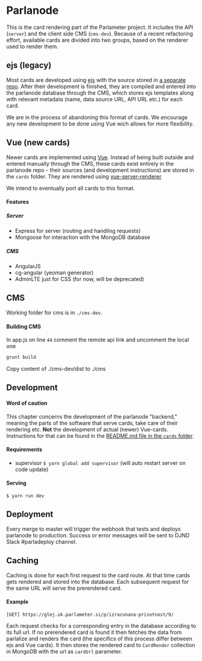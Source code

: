 # Parlanode

This is the card rendering part of the Parlameter project. It includes the API (`server`) and the client side CMS (`cms-dev`). Because of a recent refactoring effort, available cards are divided into two groups, based on the renderer used to render them.

## ejs (legacy)

Most cards are developed using [ejs](http://ejs.co/) with the source stored in [a separate repo](//github.com/muki/parlacards). After their development is finished, they are compiled and entered into the parlanode database through the CMS, which stores ejs templates along with relevant metadata (name, data source URL, API URL etc.) for each card.

We are in the process of abandoning this format of cards. We encourage any new development to be done using Vue wich allows for more flexibility.

## Vue (new cards)

Newer cards are implemented using [Vue](//vuejs.org/). Instead of being built outside and entered manually through the CMS, these cards exist entirely in the parlanode repo - their sources (and development instructions) are stored in the `cards` folder. They are rendered using [vue-server-renderer](https://github.com/vuejs/vue/tree/dev/packages/vue-server-renderer)

We intend to eventually port all cards to this format.

#### Features

##### Server

* Express for server (routing and handling requests)
* Mongoose for interaction with the MongoDB database

##### CMS

* AngularJS
* cg-angular (yeoman generator)
* AdminLTE just for CSS (for now, will be deprecated)

## CMS

Working folder for cms is in ```./cms-dev```.

#### Building CMS

In app.js on line ```44``` comment the remote api link and uncomment the local one

```bash
grunt build
```

Copy content of ./cms-dev/dist to ./cms

## Development

#### Word of caution

This chapter concerns the development of the parlanode "backend," meaning the parts of the software that serve cards, take care of their rendering etc. **Not** the development of actual (newer) Vue-cards. Instructions for that can be found in the [README.md file in the `cards` folder](https://github.com/muki/parlanode/tree/master/cards).

#### Requirements

* supervisor `$ yarn global add supervisor` (will auto restart server on code update)

#### Serving

```
$ yarn run dev
```

## Deployment

Every merge to master will trigger the webhook that tests and deploys parlanode to production. Success or error messages will be sent to DJND Slack #parladeploy channel.

## Caching

Caching is done for each first request to the card route. At that time cards gets rendered and stored into the database. Each subsequent request for the same URL will serve the prerendered card.

#### Example
```
[GET] https://glej.uk.parlameter.si/p/izracunana-prisotnost/9/
```

Each request checks for a corresponding entry in the database according to its full url. If no prerendered card is found it then fetches the data from parlalize and renders the card (the specifics of this process differ between ejs and Vue cards). It then stores the rendered card to `CardRender` collection in MongoDB with the url as `cardUrl` parameter.
